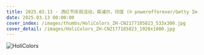 ```yaml
---
title: 2025.03.13 - 洒红节庆祝活动，斋浦尔，印度 (© powerofforever/Getty Images)
date: 2025.03.13 00:00:00
cover_index: /images/thumbs/HoliColors_ZH-CN2177185823_533x300.jpg
cover_detail: /images/HoliColors_ZH-CN2177185823_1920x1080.jpg
---
```


![HoliColors](/images/HoliColors_ZH-CN2177185823_1920x1080.jpg)
